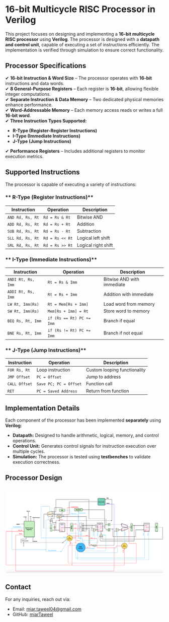 # 16-bit Multicycle RISC Processor in Verilog  

This project focuses on designing and implementing a **16-bit multicycle RISC processor** using **Verilog**. The processor is designed with a **datapath and control unit**, capable of executing a set of instructions efficiently. The implementation is verified through simulation to ensure correct functionality.  


## **Processor Specifications**  

✔ **16-bit Instruction & Word Size** – The processor operates with **16-bit** instructions and data words.  
✔ **8 General-Purpose Registers** – Each register is **16-bit**, allowing flexible integer computations.  
✔ **Separate Instruction & Data Memory** – Two dedicated physical memories enhance performance.  
✔ **Word-Addressable Memory** – Each memory access reads or writes a full **16-bit word**.  
✔ **Three Instruction Types Supported:**  
   - **R-Type (Register-Register Instructions)**  
   - **I-Type (Immediate Instructions)**  
   - **J-Type (Jump Instructions)**
     
✔ **Performance Registers** – Includes additional registers to monitor execution metrics.  


## **Supported Instructions**  

The processor is capable of executing a variety of instructions:  

### ** R-Type (Register Instructions)**  
| Instruction | Operation | Description |
|------------|-----------|-------------|
| `AND Rd, Rs, Rt` | `Rd = Rs & Rt` | Bitwise AND |
| `ADD Rd, Rs, Rt` | `Rd = Rs + Rt` | Addition |
| `SUB Rd, Rs, Rt` | `Rd = Rs - Rt` | Subtraction |
| `SLL Rd, Rs, Rt` | `Rd = Rs << Rt` | Logical left shift |
| `SRL Rd, Rs, Rt` | `Rd = Rs >> Rt` | Logical right shift |

### ** I-Type (Immediate Instructions)**  
| Instruction | Operation | Description |
|------------|-----------|-------------|
| `ANDI Rt, Rs, Imm` | `Rt = Rs & Imm` | Bitwise AND with immediate |
| `ADDI Rt, Rs, Imm` | `Rt = Rs + Imm` | Addition with immediate |
| `LW Rt, Imm(Rs)` | `Rt = Mem[Rs + Imm]` | Load word from memory |
| `SW Rt, Imm(Rs)` | `Mem[Rs + Imm] = Rt` | Store word to memory |
| `BEQ Rs, Rt, Imm` | `if (Rs == Rt) PC += Imm` | Branch if equal |
| `BNE Rs, Rt, Imm` | `if (Rs != Rt) PC += Imm` | Branch if not equal |

### ** J-Type (Jump Instructions)**  
| Instruction | Operation | Description |
|------------|-----------|-------------|
| `FOR Rs, Rt` | Loop instruction | Custom looping functionality |
| `JMP Offset` | `PC = Offset` | Jump to address |
| `CALL Offset` | `Save PC; PC = Offset` | Function call |
| `RET` | `PC = Saved Address` | Return from function |


## **Implementation Details**  
Each component of the processor has been implemented **separately** using **Verilog**:
- **Datapath:** Designed to handle arithmetic, logical, memory, and control operations.  
- **Control Unit:** Generates control signals for instruction execution over multiple cycles.  
- **Simulation:** The processor is tested using **testbenches** to validate execution correctness.  

## **Processor Design**  

<div align="center">
<img src="Diagram.png" alt="diagram" width="1000"/>
</div>


## Contact

For any inquiries, reach out via:

- Email: [miar.taweel04@gmail.com](mailto\:miar.taweel04@gmail.com)
- GitHub: [miarTaweel](https://github.com/miarTaweel)

